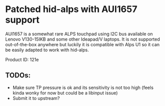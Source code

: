 # Patched hid-alps with AUI1657 support

AUI1657 is a somewhat rare ALPS touchpad using I2C bus available on Lenovo V130-15IKB and some other Ideapad/V laptops. 
It is not supported out-of-the-box anywhere but luckily it is compatible with Alps U1 so it can be easily adapted to work with hid-alps.

Product ID: 121e

## TODOs:
* Make sure TP pressure is ok and its sensitivity is not too high (feels kinda wonky for now but could be a libinput issue)
* Submit it to upstream?
